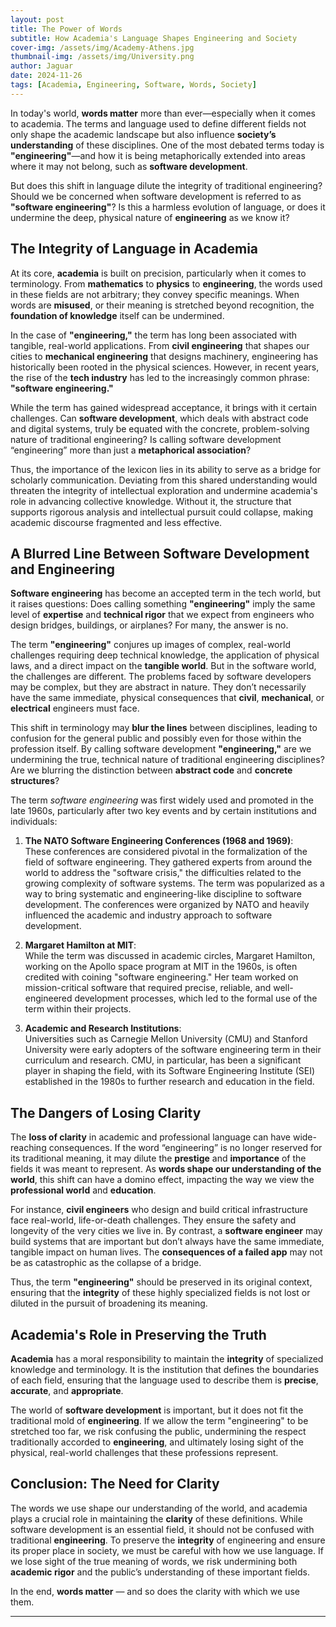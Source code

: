 ```yaml
---
layout: post
title: The Power of Words
subtitle: How Academia's Language Shapes Engineering and Society
cover-img: /assets/img/Academy-Athens.jpg
thumbnail-img: /assets/img/University.png
author: Jaguar
date: 2024-11-26
tags: [Academia, Engineering, Software, Words, Society]
---
```


In today's world, **words matter** more than ever—especially when it comes to academia. The terms and language used to define different fields not only shape the academic landscape but also influence **society’s understanding** of these disciplines. One of the most debated terms today is **"engineering"**—and how it is being metaphorically extended into areas where it may not belong, such as **software development**.

But does this shift in language dilute the integrity of traditional engineering? Should we be concerned when software development is referred to as **"software engineering"**? Is this a harmless evolution of language, or does it undermine the deep, physical nature of **engineering** as we know it?

## The Integrity of Language in Academia

At its core, **academia** is built on precision, particularly when it comes to terminology. From **mathematics** to **physics** to **engineering**, the words used in these fields are not arbitrary; they convey specific meanings. When words are **misused**, or their meaning is stretched beyond recognition, the **foundation of knowledge** itself can be undermined.

In the case of **"engineering,"** the term has long been associated with tangible, real-world applications. From **civil engineering** that shapes our cities to **mechanical engineering** that designs machinery, engineering has historically been rooted in the physical sciences. However, in recent years, the rise of the **tech industry** has led to the increasingly common phrase: **"software engineering."**

While the term has gained widespread acceptance, it brings with it certain challenges. Can **software development**, which deals with abstract code and digital systems, truly be equated with the concrete, problem-solving nature of traditional engineering? Is calling software development “engineering” more than just a **metaphorical association**?

Thus, the importance of the lexicon lies in its ability to serve as a bridge for scholarly communication. Deviating from this shared understanding would threaten the integrity of intellectual exploration and undermine academia's role in advancing collective knowledge. Without it, the structure that supports rigorous analysis and intellectual pursuit could collapse, making academic discourse fragmented and less effective.

<!--
"Lexicon" refers to the vocabulary of a particular language, field, subject, or individual. It can also mean a dictionary or a collection of words and their meanings. For example:

    In linguistics: The set of words used in a language (e.g., the English lexicon).
    In a specific domain: Specialized terms in a field, like medical or legal lexicon.
    For an individual: The words a person knows or uses.

It essentially denotes a repository of words and expressions.
You said:
So, in the academia, lexicon is of utmost priority and absolute. if academia deviates from that path, what meaning is there left to its existence?!
ChatGPT said:
ChatGPT

In academia, the lexicon is indeed central because it enables clear communication, precise ideas, and intellectual exchange. Academia relies on shared vocabulary to build concepts, debate theories, and create knowledge. Without a standardized lexicon, the foundation of understanding would erode, as terminology provides clarity and depth in academic discourse.

If academia deviates from a consistent and rigorous lexicon, it risks losing coherence and credibility. Specialized terms and their meanings allow for nuanced exploration within disciplines, and altering or diluting these terms could lead to confusion, ambiguity, or misinterpretation of ideas. In this sense, the lexicon becomes a crucial tool for the progression and preservation of knowledge.

Thus, the importance of the lexicon lies in its ability to serve as a bridge for scholarly communication. Deviating from this shared understanding would threaten the integrity of intellectual exploration and undermine academia's role in advancing collective knowledge. Without it, the structure that supports rigorous analysis and intellectual pursuit could collapse, making academic discourse fragmented and less effective.
-->

## A Blurred Line Between Software Development and Engineering

**Software engineering** has become an accepted term in the tech world, but it raises questions: Does calling something **"engineering"** imply the same level of **expertise** and **technical rigor** that we expect from engineers who design bridges, buildings, or airplanes? For many, the answer is no.

The term **"engineering"** conjures up images of complex, real-world challenges requiring deep technical knowledge, the application of physical laws, and a direct impact on the **tangible world**. But in the software world, the challenges are different. The problems faced by software developers may be complex, but they are abstract in nature. They don’t necessarily have the same immediate, physical consequences that **civil**, **mechanical**, or **electrical** engineers must face.

This shift in terminology may **blur the lines** between disciplines, leading to confusion for the general public and possibly even for those within the profession itself. By calling software development **"engineering,"** are we undermining the true, technical nature of traditional engineering disciplines? Are we blurring the distinction between **abstract code** and **concrete structures**?

The term *software engineering* was first widely used and promoted in the late 1960s, particularly after two key events and by certain institutions and individuals:

1. **The NATO Software Engineering Conferences (1968 and 1969)**:  
   These conferences are considered pivotal in the formalization of the field of software engineering. They gathered experts from around the world to address the "software crisis," the difficulties related to the growing complexity of software systems. The term was popularized as a way to bring systematic and engineering-like discipline to software development. The conferences were organized by NATO and heavily influenced the academic and industry approach to software development.  
 <!--  _Source: [Wikipedia](https://en.wikipedia.org/wiki/History_of_software_engineering){:target="_blank"}_. -->

2. **Margaret Hamilton at MIT**:  
   While the term was discussed in academic circles, Margaret Hamilton, working on the Apollo space program at MIT in the 1960s, is often credited with coining "software engineering." Her team worked on mission-critical software that required precise, reliable, and well-engineered development processes, which led to the formal use of the term within their projects.  

3. **Academic and Research Institutions**:  
   Universities such as Carnegie Mellon University (CMU) and Stanford University were early adopters of the software engineering term in their curriculum and research. CMU, in particular, has been a significant player in shaping the field, with its Software Engineering Institute (SEI) established in the 1980s to further research and education in the field.  

## The Dangers of Losing Clarity

The **loss of clarity** in academic and professional language can have wide-reaching consequences. If the word “engineering” is no longer reserved for its traditional meaning, it may dilute the **prestige** and **importance** of the fields it was meant to represent. As **words shape our understanding of the world**, this shift can have a domino effect, impacting the way we view the **professional world** and **education**.

For instance, **civil engineers** who design and build critical infrastructure face real-world, life-or-death challenges. They ensure the safety and longevity of the very cities we live in. By contrast, a **software engineer** may build systems that are important but don’t always have the same immediate, tangible impact on human lives. The **consequences of a failed app** may not be as catastrophic as the collapse of a bridge.

Thus, the term **"engineering"** should be preserved in its original context, ensuring that the **integrity** of these highly specialized fields is not lost or diluted in the pursuit of broadening its meaning.

## Academia's Role in Preserving the Truth

**Academia** has a moral responsibility to maintain the **integrity** of specialized knowledge and terminology. It is the institution that defines the boundaries of each field, ensuring that the language used to describe them is **precise**, **accurate**, and **appropriate**.

The world of **software development** is important, but it does not fit the traditional mold of **engineering**. If we allow the term "engineering" to be stretched too far, we risk confusing the public, undermining the respect traditionally accorded to **engineering**, and ultimately losing sight of the physical, real-world challenges that these professions represent.

## Conclusion: The Need for Clarity

The words we use shape our understanding of the world, and academia plays a crucial role in maintaining the **clarity** of these definitions. While software development is an essential field, it should not be confused with traditional **engineering**. To preserve the **integrity** of engineering and ensure its proper place in society, we must be careful with how we use language. If we lose sight of the true meaning of words, we risk undermining both **academic rigor** and the public’s understanding of these important fields.

In the end, **words matter** — and so does the clarity with which we use them.

---
